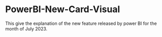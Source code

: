 # PowerBI-New-Card-Visual
This give the explanation of the new feature released by power BI for the month of July 2023. 
